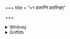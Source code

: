 +++
title = "०१ प्रातरग्निं प्रातरिन्द्रम्"

+++

<details><summary>Whitney</summary>

### Translation
1. Early (*prātár*) do we call Agni, early Indra, early  
Mitra-and-Varuṇa, early the (two) Aśvins, early Bhaga, Pūshan,  
Brahmaṇaspati, early Soma and Rudra do we call.

### Notes
The other texts, and Ppp. with them, read at the end of **d** *huvema*.
</details>

<details><summary>Griffith</summary>

Agni at dawn, and Indra we invoke at dawn, and Varuna and Mitra, and the Asvins twain: Bhaga at dawn, Pushan and Brahmanaspati, Soma at dawn, and Rudra we invoke at dawn.
</details>
